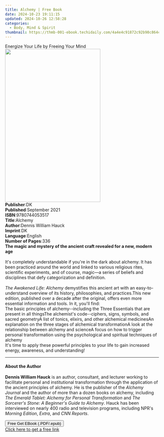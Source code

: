 ```yaml
---
title: Alchemy | Free Book
date: 2024-10-23 19:11:15
updated: 2024-10-26 12:58:28
categories:
  - Body, Mind & Spirit
thumbnail: https://thmb-001-ebook.techidaily.com/4a4e4c91872c92b98c864c93ef4738fb1db79e8946a291bb3ccf67caffe0e93b.jpg
---
```

<main id="book-container">
  <div class="flex flex-col">
    <div class="book-brief flex-1 py-6 px-4 sm:p-6 md:py-10 md:px-8">
      <!-- brief-->
      <div class="book-brief-main">Energize Your Life by Freeing Your Mind</div>
    </div>
    <div
      class="book-meta-info flex-1 grid gap-4 col-start-1 col-end-3 row-start-1 sm:mb-6 sm:grid-cols-4 lg:gap-6 lg:col-start-2 lg:row-end-6 lg:row-span-6 lg:mb-0"
    >
      <div
        class="book-meta-info-left place-content-center mt-4 p-4 text-sm leading-6 col-start-2 col-span-2 dark:text-slate-400"
      >
        <img
          class="w-full h-500 object-cover rounded-lg sm:h-255 sm:col-span-2 lg:col-span-full"
          src="https://img-001-ebook.techidaily.com/7112e57fb04e242455723ba85f99346378079932f1960aac642d0af4640d5f4b.jpg"
          alt=""
          width="312"
          height="500"
        />
      </div>
      <div
        class="book-meta-info-right mt-2 col-start-1 row-start-2 col-span-3 self-center"
      >
        <!-- meta data  -->
        <div class="flex flex-col px-4 md:px-8">
          <div class="flex-1">
            <strong>Publisher</strong>:<span class="px-2">DK</span>
          </div>
          <div class="flex-1">
            <strong>Published</strong>:<span class="px-2">September 2021</span>
          </div>
          <div class="flex-1">
            <strong>ISBN</strong>:<span class="px-2">9780744053517</span>
          </div>
          <div class="flex-1">
            <strong>Title</strong>:<span class="px-2">Alchemy</span>
          </div>
          <div class="flex-1">
            <strong>Author</strong>:<span class="px-2"
              >Dennis William Hauck</span
            >
          </div>
          <div class="flex-1">
            <strong>Imprint</strong>:<span class="px-2">DK</span>
          </div>
          <div class="flex-1">
            <strong>Language</strong>:<span class="px-2">English</span>
          </div>
          <div class="flex-1">
            <strong>Number of Pages</strong>:<span class="px-2">336</span>
          </div>
        </div>
      </div>
    </div>
    <div class="book-description flex-1 py-6 px-4 sm:p-6 md:py-10 md:px-8">
      <div class="book-description-main">
        <div accordion-content="" id="description">
          <b
            >The magic and mystery of the ancient craft revealed for a new,
            modern age</b
          ><br /><br />It's completely understandable if you're in the dark
          about alchemy. It has been practiced around the world and linked to
          various religious rites, scientific experiments, and of course,
          magic—a series of beliefs and disciplines that defy categorization and
          definition.<br /><br /><i>The Awakened Life: Alchemy</i> demystifies
          this ancient art with an easy-to-understand overview of its history,
          philosophies, and practices.This new edition, published over a decade
          after the original, offers even more essential information and tools.
          In it, you'll find:<br />The basic principles of alchemy--including
          the Three Essentials that are present in all thingsThe alchemist's
          code--ciphers, signs, symbols, and sacred geometryA list of tonics,
          elixirs, and other alchemical medicinesAn explanation on the three
          stages of alchemical transformationA look at the relationship between
          alchemy and scienceA focus on how to trigger personal transformation
          using the psychological and spiritual techniques of alchemy<br />It's
          time to apply these powerful principles to your life to gain increased
          energy, awareness, and understanding!
        </div>
        <div class="accordion-fader"></div>
      </div>
    </div>
    <div class="book-excerpts flex-1 py-6 px-4 sm:p-6 md:py-10 md:px-8">
      <!-- excerpts-->
      <div class="book-excerpts-main">
        <hr />
        <h4 class="placeholder placeholder-heading">
          <span>About the Author</span>
        </h4>
        <p>
          <b>Dennis William Hauck</b> is an author, consultant, and lecturer
          working to facilitate personal and institutional transformation
          through the application of the ancient principles of alchemy. He is
          the publisher of the <i>Alchemy Journal</i> and the author of more
          than a dozen books on alchemy, including
          <i>The Emerald Tablet: Alchemy for Personal Transformation</i> and
          <i>The Sorcerer's Stone: A Beginner's Guide to Alchemy</i>. Hauck has
          been interviewed on nearly 400 radio and television programs,
          including NPR's <i>Morning Edition</i>, <i>Extra</i>, and
          <i>CNN Reports</i>.
        </p>
      </div>
    </div>
    <div
      class="book-about-author flex-1 py-6 px-4 sm:p-6 md:py-10 md:px-8"
    ></div>
    <div class="book-free-get flex-1 py-6 px-4 sm:p-6 md:py-10 md:px-8">
      <button
        id="btn-free-get"
        class="bg-blue-500 hover:bg-blue-700 text-white font-bold py-2 px-4 rounded"
      >
        Free Get EBook (.PDF/.epub)
      </button>
      <div id="countdown-display" class="px-2 text-lg mt-2"></div>
      <a
        id="free-link"
        class="hidden bg-blue-500 hover:bg-blue-700 text-white font-bold py-2 px-4 rounded"
        href="https://www.ebooks.com/en-us/book/210345999/alchemy/dennis-william-hauck/"
        target="_blank"
        >Click here to get a free link</a
      >
    </div>
    <script>
      let countdownTime = 0;
      let countdownInterval = null;
      document
        .getElementById('btn-free-get')
        .addEventListener('click', startCountdown);
      function startCountdown() {
        countdownTime = new Date().getTime() + 60000 * 3;
        countdownInterval = setInterval(updateCountdown, 1000);
        document.getElementById('btn-free-get').disabled = true;
        document
          .getElementById('btn-free-get')
          .classList.add('bg-gray-500', 'cursor-not-allowed');
      }
      function updateCountdown() {
        let currentTime = new Date().getTime();
        let timeLeft = countdownTime - currentTime;
        let secondsLeft = Math.floor(timeLeft / 1000);
        document.getElementById('countdown-display').innerHTML =
          `Remaining time: ${secondsLeft} seconds.`;
        if (secondsLeft <= 0) {
          clearInterval(countdownInterval);
          document.getElementById('btn-free-get').classList.add('hidden');
          document.getElementById('free-link').classList.remove('hidden');
          document.getElementById('countdown-display').innerHTML = '';
        }
      }
    </script>
  </div>
</main>

